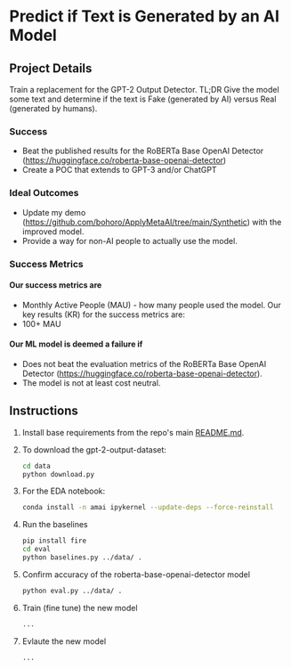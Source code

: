 # Predict if Text is Generated by an AI Model

## Project Details

Train a replacement for the GPT-2 Output Detector.  TL;DR Give the model some text and determine if the text is Fake (generated by AI) versus Real (generated by humans).

### Success

* Beat the published results for the RoBERTa Base OpenAI Detector (<https://huggingface.co/roberta-base-openai-detector>)
* Create a POC that extends to GPT-3 and/or ChatGPT

### Ideal Outcomes

* Update my demo (<https://github.com/bohoro/ApplyMetaAI/tree/main/Synthetic>) with the improved model.  
* Provide a way for non-AI people to actually use the model.

### Success Metrics

#### Our success metrics are

* Monthly Active People (MAU) - how many people used the model.
Our key results (KR) for the success metrics are:
* 100+ MAU

#### Our ML model is deemed a failure if

* Does not beat the evaluation metrics of the RoBERTa Base OpenAI Detector (<https://huggingface.co/roberta-base-openai-detector>).
* The model is not at least cost neutral.

## Instructions

1. Install base requirements from the repo's main [README.md](https://github.com/bohoro/ApplyMetaAI/blob/main/README.md).

2. To download the gpt-2-output-dataset:

    ```bash
    cd data
    python download.py
    ```

3. For the EDA notebook:

    ```bash
    conda install -n amai ipykernel --update-deps --force-reinstall
    ```

4. Run the baselines

    ```bash
    pip install fire
    cd eval
    python baselines.py ../data/ .
    ```

5. Confirm accuracy of the roberta-base-openai-detector model

    ```bash
    python eval.py ../data/ .
    ```

6. Train (fine tune) the new model

    ```bash
    ...
    ```

7. Evlaute the new model

    ```bash
    ...
    ```

